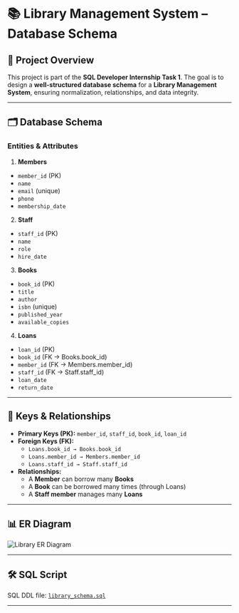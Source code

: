 # 📚 Library Management System – Database Schema

## 📌 Project Overview
This project is part of the **SQL Developer Internship Task 1**.
The goal is to design a **well-structured database schema** for a **Library Management System**, ensuring normalization, relationships, and data integrity.

---

## 🗂️ Database Schema

### **Entities & Attributes**

1. **Members**
- `member_id` (PK)
- `name`
- `email` (unique)
- `phone`
- `membership_date`

2. **Staff**
- `staff_id` (PK)
- `name`
- `role`
- `hire_date`

3. **Books**
- `book_id` (PK)
- `title`
- `author`
- `isbn` (unique)
- `published_year`
- `available_copies`

4. **Loans**
- `loan_id` (PK)
- `book_id` (FK → Books.book_id)
- `member_id` (FK → Members.member_id)
- `staff_id` (FK → Staff.staff_id)
- `loan_date`
- `return_date`

---

## 🔑 Keys & Relationships
- **Primary Keys (PK):** `member_id`, `staff_id`, `book_id`, `loan_id`
- **Foreign Keys (FK):**
  - `Loans.book_id → Books.book_id`
  - `Loans.member_id → Members.member_id`
  - `Loans.staff_id → Staff.staff_id`
- **Relationships:**
  - A **Member** can borrow many **Books**
  - A **Book** can be borrowed many times (through Loans)
  - A **Staff member** manages many **Loans**

---

## 📊 ER Diagram

![Library ER Diagram](<img width="283" height="203" alt="library_er_diagram" src="https://github.com/user-attachments/assets/12a75f08-c65c-4c4e-b0b9-4921fdb02e5e" />
)

---

## 🛠️ SQL Script

SQL DDL file: [`library_schema.sql`](library_schema.sql)

---

